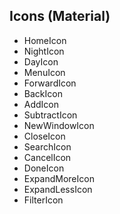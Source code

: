 ## Icons (Material)
- HomeIcon
- NightIcon
- DayIcon
- MenuIcon
- ForwardIcon
- BackIcon
- AddIcon
- SubtractIcon
- NewWindowIcon
- CloseIcon
- SearchIcon
- CancelIcon
- DoneIcon
- ExpandMoreIcon
- ExpandLessIcon
- FilterIcon